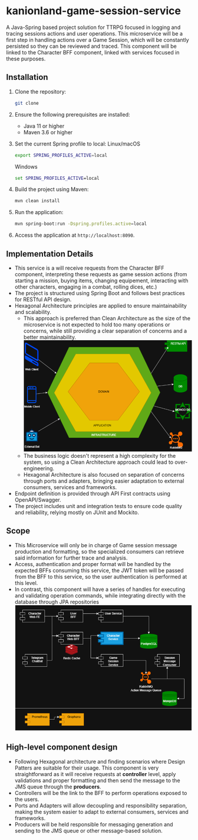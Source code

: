 # kanionland-game-session-service
A Java-Spring based project solution for TTRPG focused in logging and tracing sessions actions and user operations. This microservice will be a first step in handling actions over a Game Session, which will be constantly persisted so they can be reviewed and traced. This component will be linked to the Character BFF component, linked with services focused in these purposes.

## Installation

1. Clone the repository:
   ```bash
   git clone

2. Ensure the following prerequisites are installed:
    - Java 11 or higher
    - Maven 3.6 or higher

3. Set the current Spring profile to local:
   Linux/macOS
   ```bash 
   export SPRING_PROFILES_ACTIVE=local
   ```
   Windows
   ```cmd
   set SPRING_PROFILES_ACTIVE=local
   ```

4. Build the project using Maven:
   ```bash
   mvn clean install
   ```
5. Run the application:
   ```bash
   mvn spring-boot:run -Dspring.profiles.active=local
   ```
6. Access the application at `http://localhost:8090`.

## Implementation Details

- This service is a will receive requests from the Character BFF component, interpreting these requests as game session actions (from starting a mission, buying items, changing equipement, interacting with other characters, engaging in a combat, rolling dices, etc.)
- The project is structured using Spring Boot and follows best practices for RESTful API design.
- Hexagonal Architecture principles are applied to ensure maintainability and scalability.
    - This approach is preferred than Clean Architecture as the size of the microservice is not
      expected to hold too many operations or concerns, while still providing a clear separation of
      concerns and a better maintainability.![HexArq.png](resources/HexArq.png)
    - The business logic doesn't represent a high complexity for the system, so using a Clean
      Architecture approach could lead to over-engineering.
    - Hexagonal Architecture is also focused on separation of concerns through ports and adapters,
      bringing easier adaptation to external consumers, services and frameworks.
- Endpoint definition is provided through API First contracts using OpenAPI/Swagger.
- The project includes unit and integration tests to ensure code quality and reliability, relying
  mostly on JUnit and Mockito.

## Scope

- This Microservice will only be in charge of Game session message production and formatting, so the specialized consumers can retrieve said information for further trace and analysis.
- Access, authentication and proper format will be handled by the expected BFFs consuming this service, the JWT token will be passed from the BFF to this service, so the user authentication is performed at this level.
- In contrast, this component will have a series of handles for executing and validating operation
  commands, while integrating directly with the database through JPA repositories
  ![kanionland-system-design.png](resources/kanionland-system-design.png)

## High-level component design

- Following Hexagonal architecture and finding scenarios where Design Patters are suitable for their usage. This component is very straightforward as it will receive requests at **controller** level, apply validations and proper formatting and then send the message to the JMS queue through the **producers**.
- Controllers will be the link to the BFF to perform operations exposed to the users.
- Ports and Adapters will allow decoupling and responsibility separation, making the system easier to adapt to external consumers, services and frameworks.
- Producers will be held responsible for messaging generation and sending to the JMS queue or other message-based solution.